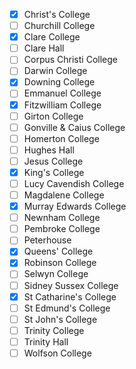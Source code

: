- [x] Christ's College
- [ ] Churchill College
- [x] Clare College
- [ ] Clare Hall
- [ ] Corpus Christi College
- [ ] Darwin College
- [x] Downing College
- [ ] Emmanuel College
- [x] Fitzwilliam College
- [ ] Girton College
- [ ] Gonville & Caius College
- [ ] Homerton College
- [ ] Hughes Hall
- [ ] Jesus College
- [x] King's College
- [ ] Lucy Cavendish College
- [ ] Magdalene College
- [x] Murray Edwards College
- [ ] Newnham College
- [ ] Pembroke College
- [ ] Peterhouse
- [x] Queens' College
- [x] Robinson College
- [ ] Selwyn College
- [ ] Sidney Sussex College
- [x] St Catharine's College
- [ ] St Edmund's College
- [ ] St John's College
- [ ] Trinity College
- [ ] Trinity Hall
- [ ] Wolfson College
